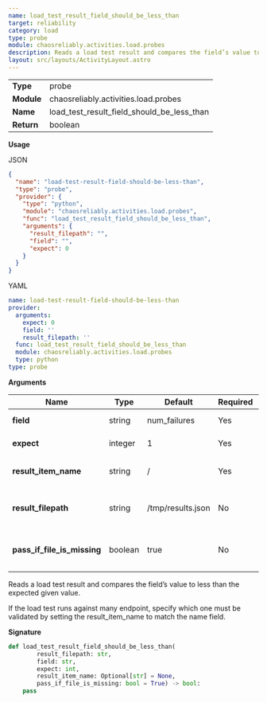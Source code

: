 ```yaml
---
name: load_test_result_field_should_be_less_than
target: reliability
category: load
type: probe
module: chaosreliably.activities.load.probes
description: Reads a load test result and compares the field’s value to be lesser than the expected given value.
layout: src/layouts/ActivityLayout.astro
---
```


|            |                                     |
| ---------- | ----------------------------------- |
| **Type**   | probe                              |
| **Module** | chaosreliably.activities.load.probes |
| **Name**   | load_test_result_field_should_be_less_than                        |
| **Return** | boolean                                |

**Usage**

JSON

```json
{
  "name": "load-test-result-field-should-be-less-than",
  "type": "probe",
  "provider": {
    "type": "python",
    "module": "chaosreliably.activities.load.probes",
    "func": "load_test_result_field_should_be_less_than",
    "arguments": {
      "result_filepath": "",
      "field": "",
      "expect": 0
    }
  }
}
```

YAML

```yaml
name: load-test-result-field-should-be-less-than
provider:
  arguments:
    expect: 0
    field: ''
    result_filepath: ''
  func: load_test_result_field_should_be_less_than
  module: chaosreliably.activities.load.probes
  type: python
type: probe
```

**Arguments**

| Name             | Type    | Default | Required | Title             | Description                                                                                                 |
| ---------------- | ------- | ------- | -------- | ----------------- | ----------------------------------------------------------------------------------------------------------- |
| **field**         | string | num_failures | Yes      | Field              | Fiel name, of the result file, to read a value from                                                |
| **expect**         | integer | 1 | Yes      | Expected Value              | Value expected in the results                                                    |
| **result_item_name**    | string    | /    | Yes       | Endpoint Path | When several path were recorded during the load tests, use the field to select the path you want to verify                                                     |
| **result_filepath**     | string  | /tmp/results.json | No      | Result File Path          | Path to a local file that was created via the `inject_gradual_traffic_into_endpoint` action                                                                  |
| **pass_if_file_is_missing** | boolean  | true    | No       | Allow Missing Result File     | Act as if succeeded when file is missing |

Reads a load test result and compares the field’s value to less than the expected given value.

If the load test runs against many endpoint, specify which one must be validated by setting the result_item_name to match the name field.

**Signature**

```python
def load_test_result_field_should_be_less_than(
        result_filepath: str,
        field: str,
        expect: int,
        result_item_name: Optional[str] = None,
        pass_if_file_is_missing: bool = True) -> bool:
    pass
```
